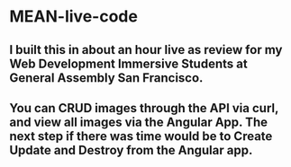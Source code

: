 # MEAN-live-code

## I built this in about an hour live as review for my Web Development Immersive Students at General Assembly San Francisco. 
## You can CRUD images through the API via curl, and view all images via the Angular App. The next step if there was time would be to Create Update and Destroy from the Angular app. 
